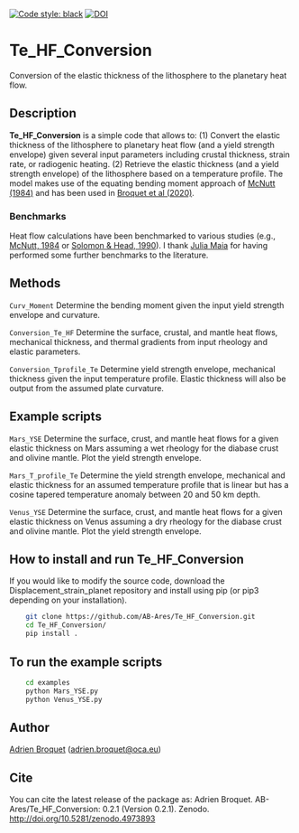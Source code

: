 [![Code style: black](https://img.shields.io/badge/code%20style-black-000000.svg)](https://github.com/psf/black)
[![DOI](https://zenodo.org/badge/368906695.svg)](https://zenodo.org/badge/latestdoi/368906695)

# Te_HF_Conversion

Conversion of the elastic thickness of the lithosphere to the planetary heat flow.

## Description

**Te_HF_Conversion** is a simple code that allows to:
(1) Convert the elastic thickness of the lithosphere to planetary heat flow (and a yield strength envelope) given several input parameters including crustal thickness, strain rate, or radiogenic heating.
(2) Retrieve the elastic thickness (and a yield strength envelope) of the lithosphere based on a temperature profile. 
The model makes use of the equating bending moment approach of [McNutt (1984)](https://agupubs.onlinelibrary.wiley.com/doi/10.1029/JB089iB13p11180) and has been used in [Broquet et al (2020)](https://agupubs.onlinelibrary.wiley.com/doi/full/10.1029/2019GL086746).

### Benchmarks
Heat flow calculations have been benchmarked to various studies (e.g., [McNutt, 1984](https://agupubs.onlinelibrary.wiley.com/doi/10.1029/JB089iB13p11180) or [Solomon & Head, 1990](https://agupubs.onlinelibrary.wiley.com/doi/10.1029/JB095iB07p11073)). I thank [Julia Maia](https://www.oca.eu/fr/julia-maia) for having performed some further benchmarks to the literature.

## Methods
`Curv_Moment`  Determine the bending moment given the input yield
strength envelope and curvature.

`Conversion_Te_HF`  Determine the surface, crustal, and mantle heat flows, mechanical thickness, and thermal gradients from input rheology and elastic parameters.

`Conversion_Tprofile_Te`  Determine yield strength envelope, mechanical thickness given the input temperature profile. Elastic thickness will also be output from the assumed plate curvature.

## Example scripts
`Mars_YSE`  Determine the surface, crust, and mantle heat flows for a given elastic thickness on Mars assuming a wet rheology for the diabase crust and olivine mantle. Plot the yield strength envelope.

`Mars_T_profile_Te`  Determine the yield strength envelope, mechanical and elastic thickness for an assumed temperature profile that is linear but has a cosine tapered temperature anomaly between 20 and 50 km depth.

`Venus_YSE`  Determine the surface, crust, and mantle heat flows for a given elastic thickness on Venus assuming a dry rheology for the diabase crust and olivine mantle. Plot the yield strength envelope.

## How to install and run Te_HF_Conversion
If you would like to modify the source code, download the Displacement_strain_planet repository and install using pip (or pip3 depending on your installation).
```bash
    git clone https://github.com/AB-Ares/Te_HF_Conversion.git
    cd Te_HF_Conversion/
    pip install .
```

## To run the example scripts
```bash
    cd examples
    python Mars_YSE.py 
    python Venus_YSE.py 
```

## Author
[Adrien Broquet](https://www.oca.eu/fr/adrien-broquet) (adrien.broquet@oca.eu)

## Cite
You can cite the latest release of the package as:
Adrien Broquet. AB-Ares/Te_HF_Conversion: 0.2.1 (Version 0.2.1). Zenodo. http://doi.org/10.5281/zenodo.4973893
